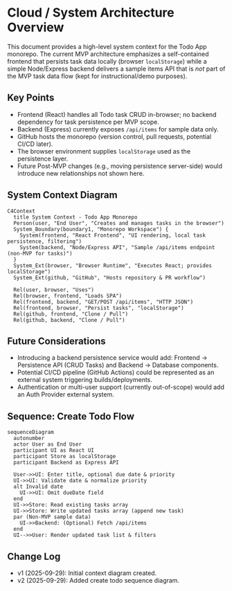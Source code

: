 # Cloud / System Architecture Overview

This document provides a high-level system context for the Todo App monorepo. The current MVP architecture emphasizes a self-contained frontend that persists task data locally (browser `localStorage`) while a simple Node/Express backend delivers a sample items API that is *not* part of the MVP task data flow (kept for instructional/demo purposes).

## Key Points
- Frontend (React) handles all Todo task CRUD in-browser; no backend dependency for task persistence per MVP scope.
- Backend (Express) currently exposes `/api/items` for sample data only.
- GitHub hosts the monorepo (version control, pull requests, potential CI/CD later).
- The browser environment supplies `localStorage` used as the persistence layer.
- Future Post-MVP changes (e.g., moving persistence server-side) would introduce new relationships not shown here.

## System Context Diagram

```mermaid
C4Context
  title System Context - Todo App Monorepo
  Person(user, "End User", "Creates and manages tasks in the browser")
  System_Boundary(boundary1, "Monorepo Workspace") {
    System(frontend, "React Frontend", "UI rendering, local task persistence, filtering")
    System(backend, "Node/Express API", "Sample /api/items endpoint (non-MVP for tasks)")
  }
  System_Ext(browser, "Browser Runtime", "Executes React; provides localStorage")
  System_Ext(github, "GitHub", "Hosts repository & PR workflow")

  Rel(user, browser, "Uses")
  Rel(browser, frontend, "Loads SPA")
  Rel(frontend, backend, "GET/POST /api/items", "HTTP JSON")
  Rel(frontend, browser, "Persist tasks", "localStorage")
  Rel(github, frontend, "Clone / Pull")
  Rel(github, backend, "Clone / Pull")
```

## Future Considerations
- Introducing a backend persistence service would add: Frontend → Persistence API (CRUD Tasks) and Backend → Database components.
- Potential CI/CD pipeline (GitHub Actions) could be represented as an external system triggering builds/deployments.
- Authentication or multi-user support (currently out-of-scope) would add an Auth Provider external system.

## Sequence: Create Todo Flow

```mermaid
sequenceDiagram
  autonumber
  actor User as End User
  participant UI as React UI
  participant Store as localStorage
  participant Backend as Express API

  User->>UI: Enter title, optional due date & priority
  UI->>UI: Validate date & normalize priority
  alt Invalid date
    UI->>UI: Omit dueDate field
  end
  UI->>Store: Read existing tasks array
  UI->>Store: Write updated tasks array (append new task)
  par (Non-MVP sample data)
    UI->>Backend: (Optional) Fetch /api/items
  end
  UI-->>User: Render updated task list & filters
```

## Change Log
- v1 (2025-09-29): Initial context diagram created.
- v2 (2025-09-29): Added create todo sequence diagram.

